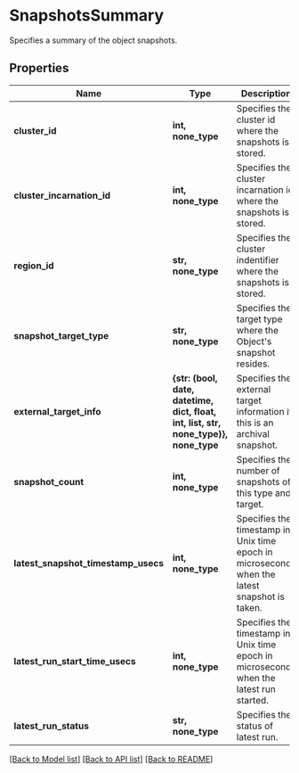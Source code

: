 # SnapshotsSummary

Specifies a summary of the object snapshots.

## Properties
Name | Type | Description | Notes
------------ | ------------- | ------------- | -------------
**cluster_id** | **int, none_type** | Specifies the cluster id where the snapshots is stored. | [optional] 
**cluster_incarnation_id** | **int, none_type** | Specifies the cluster incarnation id where the snapshots is stored. | [optional] 
**region_id** | **str, none_type** | Specifies the cluster indentifier where the snapshots is stored. | [optional] 
**snapshot_target_type** | **str, none_type** | Specifies the target type where the Object&#39;s snapshot resides. | [optional] 
**external_target_info** | **{str: (bool, date, datetime, dict, float, int, list, str, none_type)}, none_type** | Specifies the external target information if this is an archival snapshot. | [optional] 
**snapshot_count** | **int, none_type** | Specifies the number of snapshots of this type and target. | [optional] 
**latest_snapshot_timestamp_usecs** | **int, none_type** | Specifies the timestamp in Unix time epoch in microseconds when the latest snapshot is taken. | [optional] 
**latest_run_start_time_usecs** | **int, none_type** | Specifies the timestamp in Unix time epoch in microseconds when the latest run started. | [optional] 
**latest_run_status** | **str, none_type** | Specifies the status of latest run. | [optional] 

[[Back to Model list]](../README.md#documentation-for-models) [[Back to API list]](../README.md#documentation-for-api-endpoints) [[Back to README]](../README.md)


